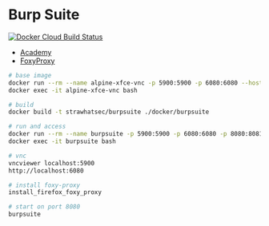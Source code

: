 # Burp Suite

[![Docker Cloud Build Status][build-image]][build-url]

[build-image]: https://img.shields.io/docker/cloud/build/strawhatsec/burpsuite?style=flat-square
[build-url]: https://hub.docker.com/r/strawhatsec/burpsuite

* [Academy](https://portswigger.net/web-security)
* [FoxyProxy](https://getfoxyproxy.org)

```bash
# base image
docker run --rm --name alpine-xfce-vnc -p 5900:5900 -p 6080:6080 --hostname alpine edgelevel/alpine-xfce-vnc
docker exec -it alpine-xfce-vnc bash

# build
docker build -t strawhatsec/burpsuite ./docker/burpsuite

# run and access
docker run --rm --name burpsuite -p 5900:5900 -p 6080:6080 -p 8080:8081 strawhatsec/burpsuite
docker exec -it burpsuite bash

# vnc
vncviewer localhost:5900
http://localhost:6080

# install foxy-proxy
install_firefox_foxy_proxy

# start on port 8080
burpsuite
```
